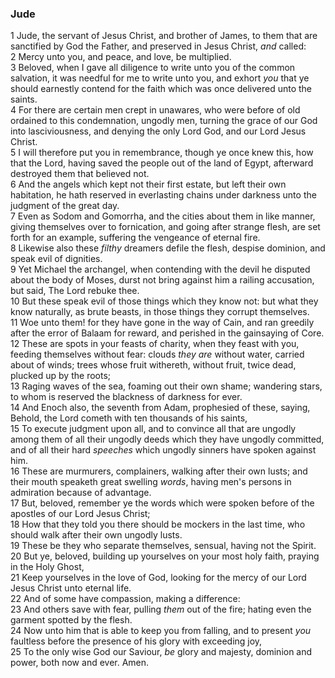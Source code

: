 ### Jude 

1 Jude, the servant of Jesus Christ, and brother of James, to them that are sanctified by God the Father, and preserved in Jesus Christ, *and* called:  
2 Mercy unto you, and peace, and love, be multiplied.  
3 Beloved, when I gave all diligence to write unto you of the common salvation, it was needful for me to write unto you, and exhort *you* that ye should earnestly contend for the faith which was once delivered unto the saints.  
4 For there are certain men crept in unawares, who were before of old ordained to this condemnation, ungodly men, turning the grace of our God into lasciviousness, and denying the only Lord God, and our Lord Jesus Christ.  
5 I will therefore put you in remembrance, though ye once knew this, how that the Lord, having saved the people out of the land of Egypt, afterward destroyed them that believed not.  
6 And the angels which kept not their first estate, but left their own habitation, he hath reserved in everlasting chains under darkness unto the judgment of the great day.  
7 Even as Sodom and Gomorrha, and the cities about them in like manner, giving themselves over to fornication, and going after strange flesh, are set forth for an example, suffering the vengeance of eternal fire.  
8 Likewise also these *filthy* dreamers defile the flesh, despise dominion, and speak evil of dignities.  
9 Yet Michael the archangel, when contending with the devil he disputed about the body of Moses, durst not bring against him a railing accusation, but said, The Lord rebuke thee.  
10 But these speak evil of those things which they know not: but what they know naturally, as brute beasts, in those things they corrupt themselves.  
11 Woe unto them! for they have gone in the way of Cain, and ran greedily after the error of Balaam for reward, and perished in the gainsaying of Core.  
12 These are spots in your feasts of charity, when they feast with you, feeding themselves without fear: clouds *they are* without water, carried about of winds; trees whose fruit withereth, without fruit, twice dead, plucked up by the roots;  
13 Raging waves of the sea, foaming out their own shame; wandering stars, to whom is reserved the blackness of darkness for ever.  
14 And Enoch also, the seventh from Adam, prophesied of these, saying, Behold, the Lord cometh with ten thousands of his saints,  
15 To execute judgment upon all, and to convince all that are ungodly among them of all their ungodly deeds which they have ungodly committed, and of all their hard *speeches* which ungodly sinners have spoken against him.  
16 These are murmurers, complainers, walking after their own lusts; and their mouth speaketh great swelling *words*, having men's persons in admiration because of advantage.  
17 But, beloved, remember ye the words which were spoken before of the apostles of our Lord Jesus Christ;  
18 How that they told you there should be mockers in the last time, who should walk after their own ungodly lusts.  
19 These be they who separate themselves, sensual, having not the Spirit.  
20 But ye, beloved, building up yourselves on your most holy faith, praying in the Holy Ghost,  
21 Keep yourselves in the love of God, looking for the mercy of our Lord Jesus Christ unto eternal life.  
22 And of some have compassion, making a difference:  
23 And others save with fear, pulling *them* out of the fire; hating even the garment spotted by the flesh.  
24 Now unto him that is able to keep you from falling, and to present *you* faultless before the presence of his glory with exceeding joy,  
25 To the only wise God our Saviour, *be* glory and majesty, dominion and power, both now and ever. Amen.  
